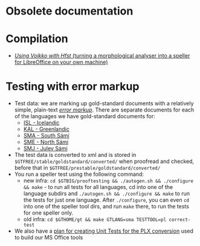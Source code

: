 # Obsolete documentation

# Compilation

- [_Using Voikko with Hfst_ (turning a morphological analyser into a speller for LibreOffice on your own machine)](/tools/UsingVoikkoWithHfst.html)

# Testing with error markup

- Test data: we are marking up gold-standard documents with a
  relatively simple, plain-text
  _[error markup](spelling/testdoc/error-markup.md)_. There are separate
  documents for each of the languages we have gold-standard documents
  for:
  - [ISL - Icelandic](spelling/testdoc/error-markup-isl.html)
  - [KAL - Greenlandic](spelling/testdoc/error-markup-kal.html)
  - [SMA - South Sámi](spelling/testdoc/error-markup-sma.html)
  - [SME - North Sámi](spelling/testdoc/error-markup-sme.html)
  - [SMJ - Julev Sámi](spelling/testdoc/error-markup-smj.html)
- The test data is converted to xml and is stored in
  `$GTFREE/stable/goldstandard/converted/` when proofread and checked,
  before that in `$GTFREE/prestable/goldstandard/converted/`
- You run a speller test using the following command:
  - new infra:
    `cd $GTBIG/prooftesting && ./autogen.sh && ./configure && make` -
    to run all tests for all languages, cd into one of the language
    subdirs and
    `./autogen.sh && ./configure && make` to
    run the tests for just one language. After `./configure`, you
    can even `cd` into one of the speller tool dirs, and run `make`
    there, to run the tests for one speller only.
  - old infra:
    `cd $GTHOME/gt && make GTLANG=sma TESTTOOL=pl correct-test`
- We also have a [plan for creating Unit Tests for the PLX
  conversion](spelling/testdoc/PLXConversionTesting.html) used to
  build our MS Office tools
